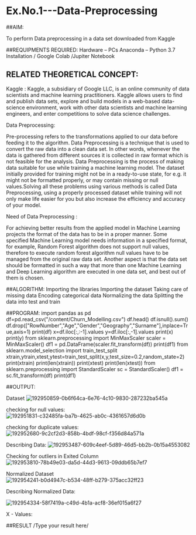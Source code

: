 # Ex.No.1---Data-Preprocessing
##AIM:

To perform Data preprocessing in a data set downloaded from Kaggle

##REQUIPMENTS REQUIRED:
Hardware – PCs
Anaconda – Python 3.7 Installation / Google Colab /Jupiter Notebook

## RELATED THEORETICAL CONCEPT:

Kaggle :
Kaggle, a subsidiary of Google LLC, is an online community of data scientists and machine learning practitioners. Kaggle allows users to find and publish data sets, explore and build models in a web-based data-science environment, work with other data scientists and machine learning engineers, and enter competitions to solve data science challenges.

Data Preprocessing:

Pre-processing refers to the transformations applied to our data before feeding it to the algorithm. Data Preprocessing is a technique that is used to convert the raw data into a clean data set. In other words, whenever the data is gathered from different sources it is collected in raw format which is not feasible for the analysis.
Data Preprocessing is the process of making data suitable for use while training a machine learning model. The dataset initially provided for training might not be in a ready-to-use state, for e.g. it might not be formatted properly, or may contain missing or null values.Solving all these problems using various methods is called Data Preprocessing, using a properly processed dataset while training will not only make life easier for you but also increase the efficiency and accuracy of your model.

Need of Data Preprocessing :

For achieving better results from the applied model in Machine Learning projects the format of the data has to be in a proper manner. Some specified Machine Learning model needs information in a specified format, for example, Random Forest algorithm does not support null values, therefore to execute random forest algorithm null values have to be managed from the original raw data set.
Another aspect is that the data set should be formatted in such a way that more than one Machine Learning and Deep Learning algorithm are executed in one data set, and best out of them is chosen.


##ALGORITHM:
Importing the libraries
Importing the dataset
Taking care of missing data
Encoding categorical data
Normalizing the data
Splitting the data into test and train

##PROGRAM:
import pandas as pd
df=pd.read_csv("/content/Churn_Modelling.csv")
df.head()
df.isnull().sum()
df.drop(["RowNumber","Age","Gender","Geography","Surname"],inplace=True,axis=1)
print(df)
x=df.iloc[:,:-1].values
y=df.iloc[:,-1].values
print(x)
print(y)
from sklearn.preprocessing import MinMaxScaler
scaler = MinMaxScaler()
df1 = pd.DataFrame(scaler.fit_transform(df))
print(df1)
from sklearn.model_selection import train_test_split
xtrain,ytrain,xtest,ytest=train_test_split(x,y,test_size=0.2,random_state=2)
print(xtrain)
print(len(xtrain))
print(xtest)
print(len(xtest))
from sklearn.preprocessing import StandardScaler
sc = StandardScaler()
df1 = sc.fit_transform(df)
print(df1)

##OUTPUT: 

Dataset 
![192950859-0b6f64ca-6e76-4c10-9830-287232ba545a](https://user-images.githubusercontent.com/83326978/193036226-b96a97c5-f452-47d7-bcc5-a9cb001d91a4.png)


checking for null values:
![192951831-c32485fa-ba7b-4625-ab0c-4361657d6d0b](https://user-images.githubusercontent.com/83326978/193036266-0788b734-593d-4629-9d4f-a041a5209c6a.png)



checking for duplicate values:
![192952680-9c2cf2d3-858b-4bdf-98cf-f356d84a571a](https://user-images.githubusercontent.com/83326978/193036293-082786eb-4c6d-42ac-86bc-14625fca29c6.png)



Describing Data:
![192953487-609c4eef-5d89-46d5-bb2b-0b15a4553082](https://user-images.githubusercontent.com/83326978/193036312-e86a80d9-3c42-43e3-975f-001be42b53ec.png)



Checking for outliers in Exited Column
![192953810-78b49e03-da5d-44d3-9613-09ddb65b7ef7](https://user-images.githubusercontent.com/83326978/193036342-727e3f9c-d31c-4e3e-add5-c5e41217e4c9.png)



Normalized Dataset 
![192954241-b0d4947c-b534-48ff-b279-375acc32ff23](https://user-images.githubusercontent.com/83326978/193036364-bf80761e-e528-4963-917f-db291d69e1fa.png)



Describing Normalized Data: 

![192954334-58f7419a-c49d-4b1a-acf8-36ef015a6f27](https://user-images.githubusercontent.com/83326978/193036391-e3e4076f-cdc7-4ac6-b2ee-b4e8d4404b42.png)


X - Values:


##RESULT
/Type your result here/
